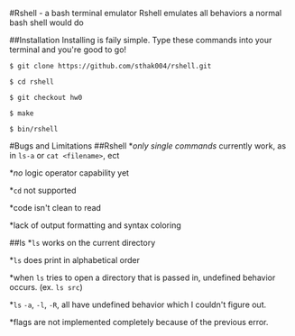 #Rshell - a bash terminal emulator
Rshell emulates all behaviors a normal bash shell would do

##Installation
Installing is faily simple. Type these commands into your terminal and you're good to go!
```
$ git clone https://github.com/sthak004/rshell.git

$ cd rshell

$ git checkout hw0

$ make

$ bin/rshell
```

#Bugs and Limitations
##Rshell
**only single commands* currently work, as in `ls-a` or `cat <filename>`, ect

**no* logic operator capability yet

*`cd` not supported

*code isn't clean to read

*lack of output formatting and syntax coloring

##ls
*`ls` works on the current directory

*`ls` does print in alphabetical order

*when `ls` tries to open a directory that is passed in, undefined behavior occurs. (ex. `ls src`)

*`ls` `-a`, `-l`, `-R`, all have undefined behavior which I couldn't figure out.

*flags are not implemented completely because of the previous error.
